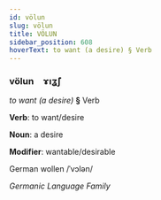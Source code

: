 ```yaml
---
id: völun
slug: völun
title: VÖLUN
sidebar_position: 608
hoverText: to want (a desire) § Verb
---
```


### völun&emsp;<span kind="abugida">ɤıʓ̃ʃ</span>

*to want (a desire)* **§** Verb

**Verb**: to want/desire

**Noun**: a desire

**Modifier**: wantable/desirable

German wollen /ˈvɔlən/

*Germanic Language Family*